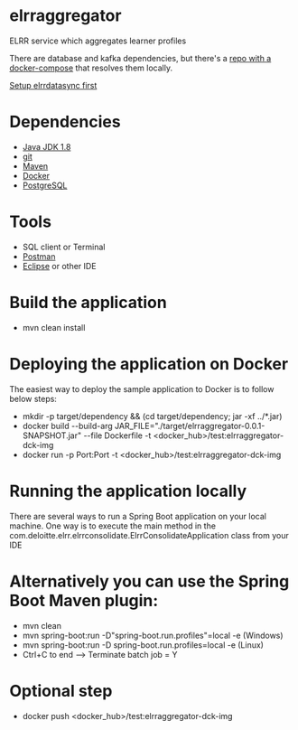 # elrraggregator     
ELRR service which aggregates learner profiles 

There are database and kafka dependencies, but there's a [repo with a docker-compose](https://github.com/US-ELRR/elrrdatasync/) that resolves them locally.

[Setup elrrdatasync first](https://github.com/US-ELRR/elrrdatasync/)

# Dependencies
- [Java JDK 1.8](https://www.oracle.com/java/technologies/downloads/)
- [git](https://git-scm.com/downloads)
- [Maven](https://maven.apache.org/)
- [Docker](https://www.docker.com/products/docker-desktop/)
- [PostgreSQL](https://www.postgresql.org/download/)

# Tools
- SQL client or Terminal
- [Postman](https://www.postman.com/downloads/)
- [Eclipse](https://www.eclipse.org/downloads/packages/) or other IDE


# Build the application
- mvn clean install

# Deploying the application on Docker 
The easiest way to deploy the sample application to Docker is to follow below steps:
- mkdir -p target/dependency && (cd target/dependency; jar -xf ../*.jar)
- docker build --build-arg JAR_FILE="./target/elrraggregator-0.0.1-SNAPSHOT.jar" --file Dockerfile -t <docker_hub>/test:elrraggregator-dck-img         
- docker run -p Port:Port -t <docker_hub>/test:elrraggregator-dck-img         

# Running the application locally
There are several ways to run a Spring Boot application on your local machine. One way is to execute the main method in the com.deloitte.elrr.elrrconsolidate.ElrrConsolidateApplication class from your IDE

# Alternatively you can use the Spring Boot Maven plugin: 
- mvn clean
- mvn spring-boot:run -D"spring-boot.run.profiles"=local -e (Windows)
- mvn spring-boot:run -D spring-boot.run.profiles=local -e (Linux)
- Ctrl+C to end --> Terminate batch job = Y

# Optional step 
- docker push <docker_hub>/test:elrraggregator-dck-img 
 
